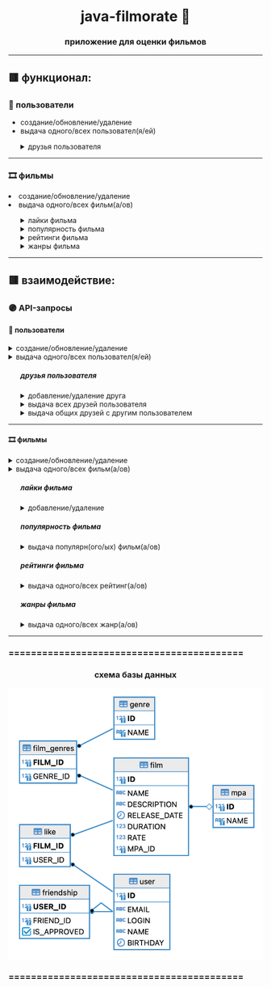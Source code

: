 <h1 align="center">java-filmorate 🎥</h1>
<h3 align="center">приложение для оценки фильмов</h3>
<hr>

[//]: # (--------------------------------------------)
<h2>🟥 функционал: </h2>

<h3>👤 пользователи</h3>

<ul>
    <li>создание/обновление/удаление</li>
    <li>выдача одного/всех пользовател(я/ей)</li>
    <p></p>
    <details>
      <summary>друзья пользователя</summary>
        <ul>
        <li>добавление/удаление</li>
        <li>выдача всех друзей</li>
        <li>выдача общих друзей с другим пользователем</li>
        </ul>
    </details>
</ul>
<hr>

[//]: # (--------------------------------------------)
<h3>🎞️ фильмы</h3>
<li>создание/обновление/удаление</li>
<li>выдача одного/всех фильм(а/ов)</li>
<p></p>

<ul>
    <details>
      <summary>лайки фильма</summary>
        <ul>
        <li>добавление/удаление</li>
        </ul>
    </details>
    <details>
      <summary>популярность фильма</summary>
        <ul>
        <li>выдача популярн(ого/ых) фильм(а/ов)</li>
        </ul>
    </details>
    <details>
      <summary>рейтинги фильма</summary>
        <ul>
        <li>выдача одного/всех рейтинг(а/ов)</li>
        </ul>
    </details>
    <details>
      <summary>жанры фильма</summary>
        <ul>
        <li>выдача одного/всех жанр(а/ов)</li>
        </ul>
    </details>
</ul>
<hr>

[//]: # (---------------------------------------------------------------------------)
<h2>🟥 взаимодействие: </h2>

<h3>🟣 API-запросы</h3>
<h4>👤 пользователи</h4>
<details>
    <summary>создание/обновление/удаление</summary>
    <ul>
        <li style="list-style-position: inside;">в теле запроса передается готовый json</li>
        <ul>
            <li style="list-style-position: inside;">создание:</li>
            <code>POST/users</code>
            <li style="list-style-position: inside;">обновление:</li>
            <code>PUT/users</code>
        </ul>
        <hr>
        <li style="list-style-position: inside;">в строке запроса передается переменная</li>
        <ul>
            <li style="list-style-position: inside;">удаление:</li>
            <code>DELETE/users/:id</code>
        </ul>
    </ul>
</details>

<details>
    <summary>выдача одного/всех пользовател(я/ей)</summary>
    <ul>
        <li style="list-style-position: inside;">только строка запроса</li>
        <ul>
            <li style="list-style-position: inside;">выдача всех:</li>
            <code>GET/users</code>
        </ul>
        <hr>
        <li style="list-style-position: inside;">в строке запроса передается переменная</li>
        <ul>
            <li style="list-style-position: inside;">выдача одного:</li>
            <code>GET/users/:id</code>
        </ul>
    </ul>
</details>

<ul>
    <h5>друзья пользователя</h5>
    <details>
        <summary>добавление/удаление друга</summary>
        <ul>
            <li style="list-style-position: inside;">в строке запроса передаются переменные</li>
            <ul>
                <li style="list-style-position: inside;">добавление:</li>
                <code>POST/users/:id/friends/:friendId</code>
                <li style="list-style-position: inside;">удаление:</li>
                <code>DELETE/users/:id/friends/:friendId</code>
            </ul>
        </ul>
    </details>
    <details>
        <summary>выдача всех друзей пользователя</summary>
        <ul>
            <li style="list-style-position: inside;">в строке запроса передается переменная</li>
            <ul>
                <li style="list-style-position: inside;"></li>
                <code>GET/users/:id/friends</code>
            </ul>
        </ul>
    </details>
    <details>
        <summary>выдача общих друзей с другим пользователем</summary>
        <ul>
            <li style="list-style-position: inside;">в строке запроса передаются переменные</li>
            <ul>
                <li style="list-style-position: inside;"></li>
                <code>GET/users/:id/friends/common/:otherId</code>
            </ul>
        </ul>
    </details>
</ul>
<hr>

<h4>🎞️ фильмы</h4>
<details>
    <summary>создание/обновление/удаление</summary>
    <ul>
        <li style="list-style-position: inside;">в теле запроса передается готовый json</li>
        <ul>
            <li style="list-style-position: inside;">создание:</li>
            <code>POST/films</code>
            <li style="list-style-position: inside;">обновление:</li>
            <code>PUT/films</code>
        </ul>
        <hr>
        <li style="list-style-position: inside;">в строке запроса передается переменная</li>
        <ul>
            <li style="list-style-position: inside;">удаление:</li>
            <code>DELETE/films/:id</code>
        </ul>
    </ul>
</details>

<details>
    <summary>выдача одного/всех фильм(а/ов)</summary>
    <ul>
        <li style="list-style-position: inside;">только строка запроса</li>
        <ul>
            <li style="list-style-position: inside;">выдача всех:</li>
            <code>GET/films</code>
        </ul>
        <hr>
        <li style="list-style-position: inside;">в строке запроса передается переменная</li>
        <ul>
            <li style="list-style-position: inside;">выдача одного:</li>
            <code>GET/films/:id</code>
        </ul>
    </ul>
</details>

<ul>
    <h5>лайки фильма</h5>
    <details>
        <summary>добавление/удаление</summary>
        <ul>
            <li style="list-style-position: inside;">в строке запроса передаются переменные</li>
            <ul>
                <li style="list-style-position: inside;">добавление:</li>
                <code>PUT/films/:id/like/:userId</code>
                <li style="list-style-position: inside;">удаление:</li>
                <code>DELETE/films/:id/like/:userId</code>
            </ul>
        </ul>
    </details>
    <h5>популярность фильма</h5>
    <details>
        <summary>выдача популярн(ого/ых) фильм(а/ов)</summary>
        <ul>
            <li style="list-style-position: inside;">варианты запроса</li>
            <ul>
                <li style="list-style-position: inside;">только строка запроса</li>
                <code>GET/films/popular</code>
                <li style="list-style-position: inside;">в строке запроса передается параметр</li>
                <code>GET/films/popular?count=1</code>
            </ul>
        </ul>
    </details>
    <h5>рейтинги фильма</h5>
    <details>
        <summary>выдача одного/всех рейтинг(а/ов)</summary>
        <ul>
            <li style="list-style-position: inside;">только строка запроса</li>
            <ul>
                <li style="list-style-position: inside;">выдача всех:</li>
                <code>GET/mpa</code>
            </ul>
            <hr>
            <li style="list-style-position: inside;">в строке запроса передается переменная</li>
            <ul>
                <li style="list-style-position: inside;">выдача одного:</li>
                <code>GET/mpa/:id</code>
            </ul>
        </ul>
    </details>
    <h5>жанры фильма</h5>
    <details>
        <summary>выдача одного/всех жанр(а/ов)</summary>
        <ul>
            <li style="list-style-position: inside;">только строка запроса</li>
            <ul>
                <li style="list-style-position: inside;">выдача всех:</li>
                <code>GET/genres</code>
            </ul>
            <hr>
            <li style="list-style-position: inside;">в строке запроса передается переменная</li>
            <ul>
                <li style="list-style-position: inside;">выдача одного:</li>
                <code>GET/genres/:id</code>
            </ul>
        </ul>
    </details>

</ul>
<hr>

[//]: # (--------------------------------------------)
<h3>==========================================</h3>
<h3 align="center">схема базы данных</h3>
<img src="src/main/resources/templates/схема базы данных.png" alt="схема базы данных" align="center">
<h3>==========================================</h3>